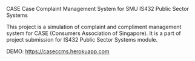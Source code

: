 CASE Case Complaint Management System for SMU IS432 Public Sector Systems

This project is a simulation of complaint and compliment management system for CASE (Consumers Association of Singapore). 
It is a part of project submission for IS432 Public Sector Systems module.

DEMO: https://caseccms.herokuapp.com
